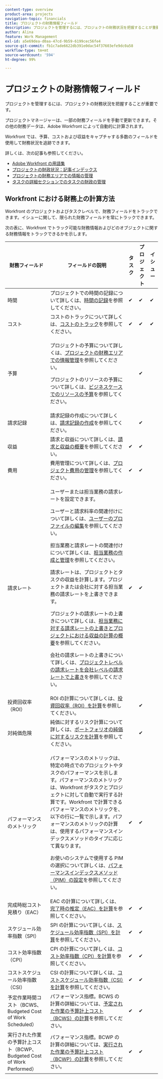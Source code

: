 ```yaml
---
content-type: overview
product-area: projects
navigation-topic: financials
title: プロジェクトの財務情報フィールド
description: プロジェクトを管理するには、プロジェクトの財務状況を把握することが重要です。
author: Alina
feature: Work Management
exl-id: a5e69dea-d0aa-47cd-9b59-6199cec56fe4
source-git-commit: fb1c7ade6622db391e0dac54f37603efe9dc0a58
workflow-type: tm+mt
source-wordcount: '594'
ht-degree: 99%

---
```


# プロジェクトの財務情報フィールド

プロジェクトを管理するには、プロジェクトの財務状況を把握することが重要です。

プロジェクトマネージャーは、一部の財務フィールドを手動で更新できます。その他の財務データは、Adobe Workfront によって自動的に計算されます。

Workfront では、予算、コストおよび収益をキャプチャする多数のフィールドを使用して財務状況を追跡できます。

詳しくは、次の記事も参照してください。

* [Adobe Workfront の用語集](../../../workfront-basics/navigate-workfront/workfront-navigation/workfront-terminology-glossary.md)
* [プロジェクトの財政状況：記事インデックス](../../../manage-work/projects/project-finances/project-finances-overview.md)
* [プロジェクトの財務エリアでの情報の管理](../../../manage-work/projects/project-finances/manage-project-finance-area.md)
* [タスクの詳細セクションでのタスクの財政の管理](../../../manage-work/tasks/manage-tasks/task-finances-in-details.md)

## Workfront における財務上の計算方法

Workfront のプロジェクトおよびタスクレベルで、財務フィールドをトラックできます。イシューに関して、限られた財務フィールドを常にトラックできます。

次の表に、Workfront でトラック可能な財務情報およびどのオブジェクトに関する財務情報をトラックできるかを示します。

<table style="table-layout:auto"> 
 <col> 
 <col> 
 <col> 
 <col> 
 <col> 
 <thead> 
  <tr> 
   <th>財務フィールド</th> 
   <th>フィールドの説明</th> 
   <th>タスク</th> 
   <th>プロジェクト</th> 
   <th>イシュー</th> 
  </tr> 
 </thead> 
 <tbody> 
  <tr> 
   <td>時間</td> 
   <td> プロジェクトでの時間の記録について詳しくは、<a href="../../../timesheets/create-and-manage-timesheets/log-time.md" class="MCXref xref">時間の記録</a>を参照してください。 </td> 
   <td>✔</td> 
   <td>✔</td> 
   <td>✔</td> 
  </tr> 
  <tr> 
   <td> コスト</td> 
   <td>コストのトラックについて詳しくは、<a href="../../../manage-work/projects/project-finances/track-costs.md" class="MCXref xref">コストのトラック</a>を参照してください。</td> 
   <td>✔</td> 
   <td>✔</td> 
   <td>✔</td> 
  </tr> 
  <tr> 
   <td>予算</td> 
   <td> <p>プロジェクトの予算について詳しくは、<a href="../../../manage-work/projects/project-finances/manage-project-finance-area.md" class="MCXref xref">プロジェクトの財務エリアでの情報管理</a>を参照してください。</p> <p>プロジェクトのリソースの予算について詳しくは、<a href="../../../manage-work/projects/define-a-business-case/budget-resources-in-business-case.md" class="MCXref xref">ビジネスケースでのリソースの予算</a>を参照してください。</p> </td> 
   <td> </td> 
   <td>✔</td> 
   <td> </td> 
  </tr> 
  <tr> 
   <td>請求記録</td> 
   <td>請求記録の作成について詳しくは、<a href="../../../manage-work/projects/project-finances/create-billing-records.md" class="MCXref xref">請求記録の作成</a>を参照してください。</td> 
   <td> </td> 
   <td>✔</td> 
   <td> </td> 
  </tr> 
  <tr> 
   <td>収益</td> 
   <td> 請求と収益について詳しくは、<a href="../../../manage-work/projects/project-finances/billing-and-revenue-overview.md" class="MCXref xref">請求と収益の概要</a>を参照してください。 </td> 
   <td>✔</td> 
   <td>✔</td> 
   <td> </td> 
  </tr> 
  <tr> 
   <td>費用</td> 
   <td>費用管理について詳しくは、<a href="../../../manage-work/projects/project-finances/manage-project-expenses.md" class="MCXref xref">プロジェクト費用の管理</a>を参照してください。</td> 
   <td>✔</td> 
   <td>✔</td> 
   <td> </td> 
  </tr> 
  <tr> 
   <td>請求レート</td> 
   <td> <p>ユーザーまたは担当業務の請求レートを設定できます。</p> <p>ユーザーと請求料率の関連付けについて詳しくは、<a href="../../../administration-and-setup/add-users/create-and-manage-users/edit-a-users-profile.md" class="MCXref xref">ユーザーのプロファイルの編集</a>を参照してください。</p> <p>担当業務と請求レートの関連付けについて詳しくは、<a href="../../../administration-and-setup/set-up-workfront/organizational-setup/create-manage-job-roles.md" class="MCXref xref">担当業務の作成と管理</a>を参照してください。</p> <p>請求レートは、プロジェクトとタスクの収益を計算します。プロジェクトまたは会社に対する担当業務の請求レートを上書きできます。 </p> <p>プロジェクトの請求レートの上書きについて詳しくは、<a href="../../../manage-work/projects/project-finances/override-role-billing-rates-and-calculate-project-revenue.md" class="MCXref xref">担当業務に対する請求レートの上書きとプロジェクトにおける収益の計算の概要</a>を参照してください。</p> <p>会社の請求レートの上書きについて詳しくは、<a href="../../../manage-work/projects/project-finances/override-project-level-with-company-level-billing-rates.md" class="MCXref xref">プロジェクトレベルの請求レートを会社レベルの請求レートで上書き</a>を参照してください。</p> </td> 
   <td>✔</td> 
   <td>✔</td> 
   <td> </td> 
  </tr> 
  <tr> 
   <td>投資回収率（ROI）</td> 
   <td> ROI の計算について詳しくは、<a href="../../../manage-work/projects/project-finances/calculate-roi.md" class="MCXref xref">投資回収率（ROI）を計算</a>を参照してください。 </td> 
   <td> </td> 
   <td>✔</td> 
   <td> </td> 
  </tr> 
  <tr> 
   <td>対純価危険</td> 
   <td>純価に対するリスク計算について詳しくは、<a href="../../../manage-work/portfolios/portfolio-optimizer/calculate-risk-to-net-value-in-portfolio.md" class="MCXref xref">ポートフォリオの純価に対するリスクを計算</a>を参照してください。</td> 
   <td> </td> 
   <td>✔</td> 
   <td> </td> 
  </tr> 
  <tr> 
   <td>パフォーマンスのメトリック</td> 
   <td> <p>パフォーマンスのメトリックは、特定の時点でのプロジェクトやタスクのパフォーマンスを示します。パフォーマンスのメトリックは、Workfront がタスクとプロジェクトに対して自動で実行する計算です。Workfront で計算できるパフォーマンスのメトリックを、以下の行に一覧で示します。パフォーマンスのメトリックの計算は、使用するパフォーマンスインデックスメソッドのタイプに応じて異なります。 </p> <p>お使いのシステムで使用する PIM の選択について詳しくは、<a href="../../../manage-work/projects/project-finances/set-pim.md" class="MCXref xref">パフォーマンスインデックスメソッド（PIM）の設定</a>を参照してください。</p> </td> 
   <td>✔</td> 
   <td>✔</td> 
   <td> </td> 
  </tr> 
  <tr> 
   <td>完成時総コスト見積り（EAC）</td> 
   <td> EAC の計算について詳しくは、<a href="../../../manage-work/projects/project-finances/calculate-eac.md" class="MCXref xref">完了時の推定（EAC）を計算</a>を参照してください。 </td> 
   <td>✔</td> 
   <td>✔</td> 
   <td> </td> 
  </tr> 
  <tr> 
   <td>スケジュール効率指数（SPI）</td> 
   <td>SPI の計算について詳しくは、<a href="../../../manage-work/projects/project-finances/calculate-spi.md" class="MCXref xref">スケジュール効率指数（SPI）を計算</a>を参照してください。</td> 
   <td>✔</td> 
   <td>✔</td> 
   <td> </td> 
  </tr> 
  <tr> 
   <td>コスト効率指数（CPI）</td> 
   <td>CPI の計算について詳しくは、<a href="../../../manage-work/projects/project-finances/calculate-cpi.md" class="MCXref xref">コスト効率指数（CPI）を計算</a>を参照してください。</td> 
   <td>✔</td> 
   <td>✔</td> 
   <td> </td> 
  </tr> 
  <tr> 
   <td>コストスケジュール効率指数（CSI）</td> 
   <td>CSI の計算について詳しくは、<a href="../../../manage-work/projects/project-finances/calculate-cpi.md" class="MCXref xref">コストスケジュール効率指数（CSI）を計算</a>を参照してください。</td> 
   <td>✔</td> 
   <td>✔</td> 
   <td> </td> 
  </tr> 
  <tr> 
   <td>予定作業時間コスト（BCWS、Budgeted Cost of Work Scheduled）</td> 
   <td>パフォーマンス指標。BCWS の計算の詳細については、<a href="../../../manage-work/projects/project-finances/calculate-bcws.md" class="MCXref xref">予定された作業の予算計上コスト（BCWS）の計算</a>を参照してください。 </td> 
   <td>✔</td> 
   <td>✔</td> 
   <td> </td> 
  </tr> 
  <tr> 
   <td>実行された作業の予算計上コスト（BCWP、Budgeted Cost of Work Performed）</td> 
   <td>パフォーマンス指標。BCWP の計算の詳細については、<a href="../../../manage-work/projects/project-finances/calculate-bcwp.md" class="MCXref xref">実行された作業の予算計上コスト（BCWP）の計算</a>を参照してください。</td> 
   <td>✔</td> 
   <td>✔</td> 
   <td> </td> 
  </tr> 
 </tbody> 
</table>

 
